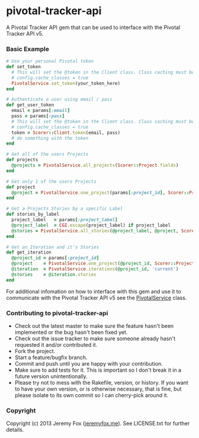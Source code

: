 pivotal-tracker-api
===================

A Pivotal Tracker API gem that can be used to interface with the Pivotal Tracker API v5.

### Basic Example

```ruby
# Use your personal Pivotal token
def set_token
  # This will set the @token in the Client class. Class caching must be enabled for the token to persist.
  # config.cache_classes = true
  PivotalService.set_token(your_token_here)
end
```

```ruby
# Authenticate a user using email / pass
def get_user_token
  email = params[:email]
  pass = params[:pass]
  # This will set the @token in the Client class. Class caching must be enabled for the token to persist.
  # config.cache_classes = true
  token = Scorer::Client.token(email, pass)
  # do something with the token
end
```

```ruby
# Get all of the users Projects
def projects
  @projects = PivotalService.all_projects(Scorer::Project.fields)
end
```

```ruby
# Get only 1 of the users Projects
def project
  @project = PivotalService.one_project(params[:project_id], Scorer::Project.fields)
end
```

```ruby
# Get a Projects Stories by a specific Label
def stories_by_label
  project_label   = params[:project_label]
  @project_label  = CGI.escape(project_label) if project_label
  @stories = PivotalService.all_stories(@project_label, @project, Scorer::Story.fields) if @project_label
end
```

```ruby
# Get an Iteration and it's Stories
def get_iteration
  @project_id = params[:project_id]
  @project    = PivotalService.one_project(@project_id, Scorer::Project.fields)
  @iteration  = PivotalService.iterations(@project_id, 'current')
  @stories    = @iteration.stories
end
```

For additional infomation on how to interface with this gem and use it to communicate with the Pivotal Tracker API v5 see the [PivotalService](https://github.com/atljeremy/pivotal-tracker-api/blob/master/lib/pivotal-tracker-api/pivotal_service.rb) class.

### Contributing to pivotal-tracker-api
 
* Check out the latest master to make sure the feature hasn't been implemented or the bug hasn't been fixed yet.
* Check out the issue tracker to make sure someone already hasn't requested it and/or contributed it.
* Fork the project.
* Start a feature/bugfix branch.
* Commit and push until you are happy with your contribution.
* Make sure to add tests for it. This is important so I don't break it in a future version unintentionally.
* Please try not to mess with the Rakefile, version, or history. If you want to have your own version, or is otherwise necessary, that is fine, but please isolate to its own commit so I can cherry-pick around it.

### Copyright

Copyright (c) 2013 Jeremy Fox ([jeremyfox.me](http://www.jeremyfox.me)). See LICENSE.txt for
further details.

